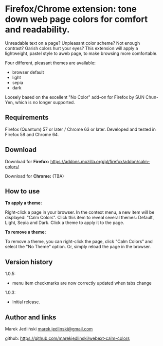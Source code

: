 # Firefox/Chrome extension: tone down web page colors for comfort and readability.

Unreadable text on a page? Unpleasant color scheme? Not enough contrast? Garish colors hurt your eyes? This extension will apply a lightweight, pastel style to aweb page, to make browsing more comfortable.

Four different, pleasant themes are available:
- browser default
- light
- sepia
- dark

Loosely based on the excellent "No Color" add-on for Firefox by SUN Chun-Yen, which is no longer supported.

## Requirements

Firefox (Quantum) 57 or later / Chrome 63 or later.
Developed and tested in Firefox 58 and Chrome 64.

## Download

Download for __Firefox:__
https://addons.mozilla.org/pl/firefox/addon/calm-colors/

Download for __Chrome:__
(TBA)


## How to use

__To apply a theme:__

Right-click a page in your browser. In the context menu, a new item will be displayed: "Calm Colors". Click this item to reveal several themes: Default, Light, Sepia and Dark. Click a theme to apply it to the page.

__To remove a theme:__

To remove a theme, you can right-click the page, click "Calm Colors" and select the "No Theme" option. Or, simply reload the page in the browser.


## Version history


1.0.5:
- menu item checkmarks are now correctly updated when tabs change

1.0.3:
- Initial release.

## Author and links

Marek Jedliński
marek.jedlinski@gmail.com

github:
https://github.com/marekjedlinski/webext-calm-colors
